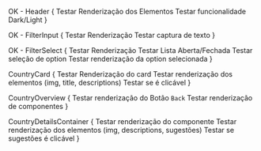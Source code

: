OK - Header {
  Testar Renderização dos Elementos
  Testar funcionalidade Dark/Light
}

OK - FilterInput {
  Testar Renderização
  Testar captura de texto
}

OK - FilterSelect {
  Testar Renderização
  Testar Lista Aberta/Fechada
  Testar seleção de option
  Testar renderização da option selecionada
}

CountryCard {
  Testar Renderização do card
  Testar renderização dos elementos (img, title, descriptions)
  Testar se é clicável
}

CountryOverview {
  Testar renderização do Botão `Back`
  Testar renderização de componentes
}

CountryDetailsContainer {
  Testar renderização do componente
  Testar renderização dos elementos (img, descriptions, sugestões)
  Testar se sugestões é clicável
}